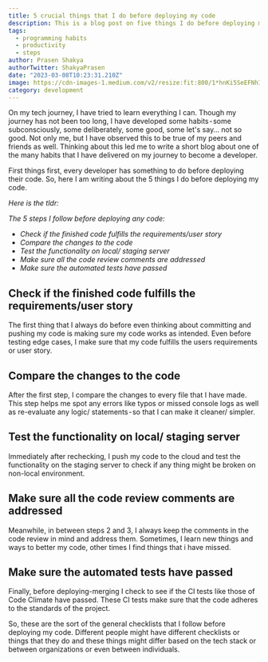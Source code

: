 ```yaml
---
title: 5 crucial things that I do before deploying my code
description: This is a blog post on five things I do before deploying my code as a developer.
tags:
  - programming habits
  - productivity
  - steps
author: Prasen Shakya 
authorTwitter: ShakyaPrasen
date: "2023-03-08T10:23:31.210Z"
image: https://cdn-images-1.medium.com/v2/resize:fit:800/1*hnKi5SeEFNhI3c2fAUbh3Q.jpeg
category: development
---
```


On my tech journey, I have tried to learn everything I can. Though my journey has not been too long, I have developed some habits - some subconsciously, some deliberately, some good, some let's say… not so good. Not only me, but I have observed this to be true of my peers and friends as well. Thinking about this led me to write a short blog about one of the many habits that I have delivered on my journey to become a developer.

First things first, every developer has something to do before deploying their code. So, here I am writing about the 5 things I do before deploying my code.

*Here is the tldr:*

*The 5 steps I follow before deploying any code:*

- *Check if the finished code fulfills the requirements/user story*
- *Compare the changes to the code*
- *Test the functionality on local/ staging server*
- *Make sure all the code review comments are addressed*
- *Make sure the automated tests have passed*


## Check if the finished code fulfills the requirements/user story
The first thing that I always do before even thinking about committing and pushing my code is making sure my code works as intended. Even before testing edge cases, I make sure that my code fulfills the users requirements or user story.

## Compare the changes to the code
After the first step, I compare the changes to every file that I have made. This step helps me spot any errors like typos or missed console logs as well as re-evaluate any logic/ statements - so that I can make it cleaner/ simpler.

## Test the functionality on local/ staging server
Immediately after rechecking, I push my code to the cloud and test the functionality on the staging server to check if any thing might be broken on non-local environment.

## Make sure all the code review comments are addressed
Meanwhile, in between steps 2 and 3, I always keep the comments in the code review in mind and address them. Sometimes, I learn new things and ways to better my code, other times I find things that i have missed.

## Make sure the automated tests have passed
Finally, before deploying-merging I check to see if the CI tests like those of Code Climate have passed. These CI tests make sure that the code adheres to the standards of the project.

So, these are the sort of the general checklists that I follow before deploying my code. Different people might have different checklists or things that they do and these things might differ based on the tech stack or between organizations or even between individuals.


